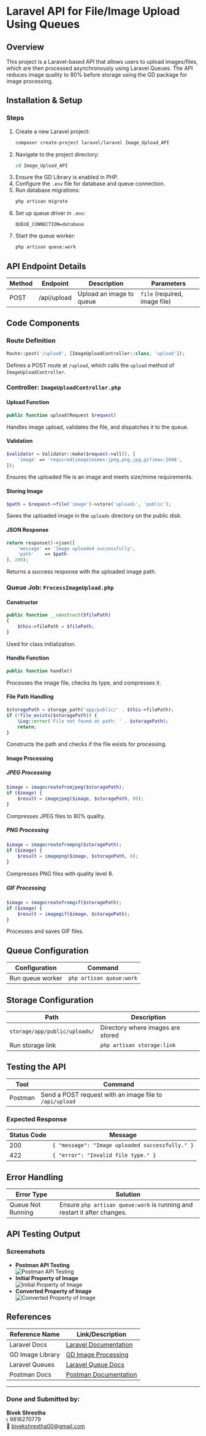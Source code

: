 # Laravel API for File/Image Upload Using Queues

## Overview
This project is a Laravel-based API that allows users to upload images/files, which are then processed asynchronously using Laravel Queues. The API reduces image quality to 80% before storage using the GD package for image processing.

## Installation & Setup

### Steps

1. Create a new Laravel project:
   ```bash
   composer create-project laravel/laravel Image_Upload_API
   ```
2. Navigate to the project directory:
   ```bash
   cd Image_Upload_API
   ```
3. Ensure the GD Library is enabled in PHP.
4. Configure the `.env` file for database and queue connection.
5. Run database migrations:
   ```bash
   php artisan migrate
   ```
6. Set up queue driver in `.env`:
   ```env
   QUEUE_CONNECTION=database
   ```
7. Start the queue worker:
   ```bash
   php artisan queue:work
   ```

## API Endpoint Details

| Method | Endpoint      | Description              | Parameters                        |
|--------|--------------|--------------------------|-----------------------------------|
| POST   | /api/upload  | Upload an image to queue | `file` (required, image file)     |

## Code Components

### **Route Definition**
```php
Route::post('/upload', [ImageUploadController::class, 'upload']);
```
Defines a POST route at `/upload`, which calls the `upload` method of `ImageUploadController`.

### **Controller: `ImageUploadController.php`**
#### Upload Function
```php
public function upload(Request $request)
```
Handles image upload, validates the file, and dispatches it to the queue.

#### Validation
```php
$validator = Validator::make($request->all(), [
    'image' => 'required|image|mimes:jpeg,png,jpg,gif|max:2048',
]);
```
Ensures the uploaded file is an image and meets size/mime requirements.

#### Storing Image
```php
$path = $request->file('image')->store('uploads', 'public');
```
Saves the uploaded image in the `uploads` directory on the public disk.

#### JSON Response
```php
return response()->json([
    'message' => 'Image uploaded successfully',
    'path'    => $path
], 200);
```
Returns a success response with the uploaded image path.

### **Queue Job: `ProcessImageUpload.php`**

#### Constructor
```php
public function __construct($filePath)
{
    $this->filePath = $filePath;
}
```
Used for class initialization.

#### Handle Function
```php
public function handle()
```
Processes the image file, checks its type, and compresses it.

#### File Path Handling
```php
$storagePath = storage_path('app/public/' . $this->filePath);
if (!file_exists($storagePath)) {
    \Log::error('File not found at path: ' . $storagePath);
    return;
}
```
Constructs the path and checks if the file exists for processing.

#### Image Processing
##### JPEG Processing
```php
$image = imagecreatefromjpeg($storagePath);
if ($image) {
    $result = imagejpeg($image, $storagePath, 80);
}
```
Compresses JPEG files to 80% quality.

##### PNG Processing
```php
$image = imagecreatefrompng($storagePath);
if ($image) {
    $result = imagepng($image, $storagePath, 8);
}
```
Compresses PNG files with quality level 8.

##### GIF Processing
```php
$image = imagecreatefromgif($storagePath);
if ($image) {
    $result = imagegif($image, $storagePath);
}
```
Processes and saves GIF files.

## Queue Configuration

| Configuration        | Command                    |
|----------------------|---------------------------|
| Run queue worker    | `php artisan queue:work`  |

## Storage Configuration

| Path                           | Description                    |
|--------------------------------|--------------------------------|
| `storage/app/public/uploads/` | Directory where images are stored |
| Run storage link               | `php artisan storage:link`      |

## Testing the API

| Tool    | Command                                        |
|---------|-----------------------------------------------|
| Postman | Send a POST request with an image file to `/api/upload` |

### Expected Response

| Status Code | Message                                     |
|------------|---------------------------------|
| 200        | `{ "message": "Image uploaded successfully." }` |
| 422        | `{ "error": "Invalid file type." }`           |

## Error Handling

| Error Type         | Solution                                                   |
|--------------------|------------------------------------------------------------|
| Queue Not Running | Ensure `php artisan queue:work` is running and restart it after changes. |

## API Testing Output

### Screenshots
- **Postman API Testing**  
  ![Postman API Testing](screenshotimages/PostManss.png) 
- **Initial Property of Image**  
  ![Initial Property of Image](screenshotimages/InitialImageproperties.png)  
- **Converted Property of Image**  
  ![Converted Property of Image](screenshotimages/convertedImage.png)  

## References

| Reference Name    | Link/Description                                     |
|------------------|----------------------------------------------------|
| Laravel Docs     | [Laravel Documentation](https://laravel.com/docs/) |
| GD Image Library | [GD Image Processing](https://www.binarytides.com/compress-images-php-using-gd/) |
| Laravel Queues   | [Laravel Queue Docs](https://laravel.com/docs/queues) |
| Postman Docs     | [Postman Documentation](https://learning.postman.com/docs/) |

---

### Done and Submitted by:  
**Bivek Shrestha**  
📞 9816270779  
📧 bivekshrestha00@gmail.com

